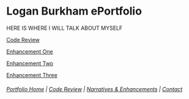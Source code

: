 # Logan Burkham ePortfolio 

HERE IS WHERE I WILL TALK ABOUT MYSELF

[Code Review](./code_review.md)

[Enhancement One](./enhancement_narrative_one.md)

[Enhancement Two](./enhancement_narrative_two.md)

[Enhancement Three](./enhancement_narrative_three.md)

###### [Portfolio Home](./README.md) | [Code Review](./code_review.md) | [Narratives & Enhancements](./narratives_and_enhancements_lander.md) | [Contact](./contact_me.md)
